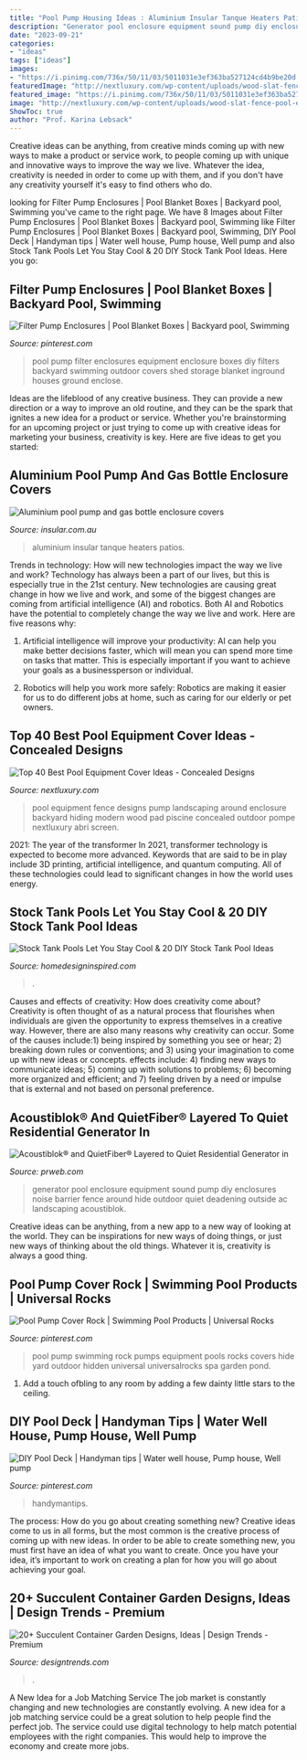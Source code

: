 ```yaml
---
title: "Pool Pump Housing Ideas : Aluminium Insular Tanque Heaters Patios"
description: "Generator pool enclosure equipment sound pump diy enclosures noise barrier fence around hide outdoor quiet deadening outside ac landscaping acoustiblok"
date: "2023-09-21"
categories:
- "ideas"
tags: ["ideas"]
images:
- "https://i.pinimg.com/736x/50/11/03/5011031e3ef363ba527124cd4b9be20d.jpg"
featuredImage: "http://nextluxury.com/wp-content/uploads/wood-slat-fence-pool-equipment-enclosure-ideas.jpg"
featured_image: "https://i.pinimg.com/736x/50/11/03/5011031e3ef363ba527124cd4b9be20d.jpg"
image: "http://nextluxury.com/wp-content/uploads/wood-slat-fence-pool-equipment-enclosure-ideas.jpg"
ShowToc: true
author: "Prof. Karina Lebsack"
---
```



Creative ideas can be anything, from creative minds coming up with new ways to make a product or service work, to people coming up with unique and innovative ways to improve the way we live. Whatever the idea, creativity is needed in order to come up with them, and if you don't have any creativity yourself it's easy to find others who do.

	

		
looking for Filter Pump Enclosures | Pool Blanket Boxes | Backyard pool, Swimming you've came to the right page. We have 8 Images about Filter Pump Enclosures | Pool Blanket Boxes | Backyard pool, Swimming like Filter Pump Enclosures | Pool Blanket Boxes | Backyard pool, Swimming, DIY Pool Deck | Handyman tips | Water well house, Pump house, Well pump and also Stock Tank Pools Let You Stay Cool &amp; 20 DIY Stock Tank Pool Ideas. Here you go:
		
    
## Filter Pump Enclosures | Pool Blanket Boxes | Backyard Pool, Swimming

<img loading=lazy src="https://i.pinimg.com/736x/50/11/03/5011031e3ef363ba527124cd4b9be20d.jpg" onerror="this.onerror=null;this.src='https://tse4.mm.bing.net/th?id=OIP.OESsyC7S9khgBpZFS6yBMgHaJ4&amp;pid=15.1';" alt="Filter Pump Enclosures | Pool Blanket Boxes | Backyard pool, Swimming">

_Source: pinterest.com_

>pool pump filter enclosures equipment enclosure boxes diy filters backyard swimming outdoor covers shed storage blanket inground houses ground enclose. 

	

Ideas are the lifeblood of any creative business. They can provide a new direction or a way to improve an old routine, and they can be the spark that ignites a new idea for a product or service. Whether you're brainstorming for an upcoming project or just trying to come up with creative ideas for marketing your business, creativity is key. Here are five ideas to get you started: 
    
## Aluminium Pool Pump And Gas Bottle Enclosure Covers

<img loading=lazy src="https://www.insular.com.au/wp-content/uploads/2013/09/Aluminium-Gas-Bottle-Cover-Sorrento-2-.jpg" onerror="this.onerror=null;this.src='https://tse4.mm.bing.net/th?id=OIP.Om-SDfd5a6psJjXHZa5ingHaJ4&amp;pid=15.1';" alt="Aluminium pool pump and gas bottle enclosure covers">

_Source: insular.com.au_

>aluminium insular tanque heaters patios. 

	

Trends in technology: How will new technologies impact the way we live and work?
Technology has always been a part of our lives, but this is especially true in the 21st century. New technologies are causing great change in how we live and work, and some of the biggest changes are coming from artificial intelligence (AI) and robotics.
Both AI and Robotics have the potential to completely change the way we live and work. Here are five reasons why:

1. Artificial intelligence will improve your productivity: AI can help you make better decisions faster, which will mean you can spend more time on tasks that matter. This is especially important if you want to achieve your goals as a businessperson or individual.

2. Robotics will help you work more safely: Robotics are making it easier for us to do different jobs at home, such as caring for our elderly or pet owners.

    
## Top 40 Best Pool Equipment Cover Ideas - Concealed Designs

<img loading=lazy src="http://nextluxury.com/wp-content/uploads/wood-slat-fence-pool-equipment-enclosure-ideas.jpg" onerror="this.onerror=null;this.src='https://tse2.mm.bing.net/th?id=OIP.5mYzBR12CDg3vH7x2of5RQAAAA&amp;pid=15.1';" alt="Top 40 Best Pool Equipment Cover Ideas - Concealed Designs">

_Source: nextluxury.com_

>pool equipment fence designs pump landscaping around enclosure backyard hiding modern wood pad piscine concealed outdoor pompe nextluxury abri screen. 

	

2021: The year of the transformer
In 2021, transformer technology is expected to become more advanced. Keywords that are said to be in play include 3D printing, artificial intelligence, and quantum computing. All of these technologies could lead to significant changes in how the world uses energy.

    
## Stock Tank Pools Let You Stay Cool &amp; 20 DIY Stock Tank Pool Ideas

<img loading=lazy src="https://www.homedesigninspired.com/wp-content/uploads/2020/06/Stock-Tank-Pool-backyard-oasis-11-1.jpg" onerror="this.onerror=null;this.src='https://tse4.mm.bing.net/th?id=OIP.PObBHUip3VUsG0dlIRMqTgHaM9&amp;pid=15.1';" alt="Stock Tank Pools Let You Stay Cool &amp; 20 DIY Stock Tank Pool Ideas">

_Source: homedesigninspired.com_

>. 

	

Causes and effects of creativity: How does creativity come about?
Creativity is often thought of as a natural process that flourishes when individuals are given the opportunity to express themselves in a creative way. However, there are also many reasons why creativity can occur. Some of the causes include:1) being inspired by something you see or hear; 2) breaking down rules or conventions; and 3) using your imagination to come up with new ideas or concepts. effects include: 4) finding new ways to communicate ideas; 5) coming up with solutions to problems; 6) becoming more organized and efficient; and 7) feeling driven by a need or impulse that is external and not based on personal preference.

    
## Acoustiblok® And QuietFiber® Layered To Quiet Residential Generator In

<img loading=lazy src="http://ww1.prweb.com/prfiles/2011/07/29/8682930/RachlinGenerator8.JPG" onerror="this.onerror=null;this.src='https://tse2.mm.bing.net/th?id=OIP.yYhz6MB8_ikkk-VbqmPmswHaFj&amp;pid=15.1';" alt="Acoustiblok® and QuietFiber® Layered to Quiet Residential Generator in">

_Source: prweb.com_

>generator pool enclosure equipment sound pump diy enclosures noise barrier fence around hide outdoor quiet deadening outside ac landscaping acoustiblok. 

	

Creative ideas can be anything, from a new app to a new way of looking at the world. They can be inspirations for new ways of doing things, or just new ways of thinking about the old things. Whatever it is, creativity is always a good thing.

    
## Pool Pump Cover Rock | Swimming Pool Products | Universal Rocks

<img loading=lazy src="https://i.pinimg.com/736x/2f/62/aa/2f62aaa330f15fe82b5b0b0bfd7f3b5b--swimming-pool-products-swimming-pools.jpg" onerror="this.onerror=null;this.src='https://tse3.mm.bing.net/th?id=OIP.37XKHXjPlYRKqtkY2QEVbwAAAA&amp;pid=15.1';" alt="Pool Pump Cover Rock | Swimming Pool Products | Universal Rocks">

_Source: pinterest.com_

>pool pump swimming rock pumps equipment pools rocks covers hide yard outdoor hidden universal universalrocks spa garden pond. 

	

1. Add a touch ofbling to any room by adding a few dainty little stars to the ceiling.

    
## DIY Pool Deck | Handyman Tips | Water Well House, Pump House, Well Pump

<img loading=lazy src="https://i.pinimg.com/736x/53/b7/2b/53b72b3a8d5958012549868ca0e539d3.jpg" onerror="this.onerror=null;this.src='https://tse2.mm.bing.net/th?id=OIP.rRWARx1QNMAKh6PWRFOE1gHaFr&amp;pid=15.1';" alt="DIY Pool Deck | Handyman tips | Water well house, Pump house, Well pump">

_Source: pinterest.com_

>handymantips. 

	

The process: How do you go about creating something new?
Creative ideas come to us in all forms, but the most common is the creative process of coming up with new ideas. In order to be able to create something new, you must first have an idea of what you want to create. Once you have your idea, it’s important to work on creating a plan for how you will go about achieving your goal.

    
## 20+ Succulent Container Garden Designs, Ideas | Design Trends - Premium

<img loading=lazy src="https://images.designtrends.com/wp-content/uploads/2016/07/25195526/Garden-Storage-Container-Idea.jpg" onerror="this.onerror=null;this.src='https://tse1.mm.bing.net/th?id=OIP.IivFNgi9XCPMa2SFM5Jn9QHaE8&amp;pid=15.1';" alt="20+ Succulent Container Garden Designs, Ideas | Design Trends - Premium">

_Source: designtrends.com_

>. 

	

A New Idea for a Job Matching Service
The job market is constantly changing and new technologies are constantly evolving. A new idea for a job matching service could be a great solution to help people find the perfect job. The service could use digital technology to help match potential employees with the right companies. This would help to improve the economy and create more jobs.

